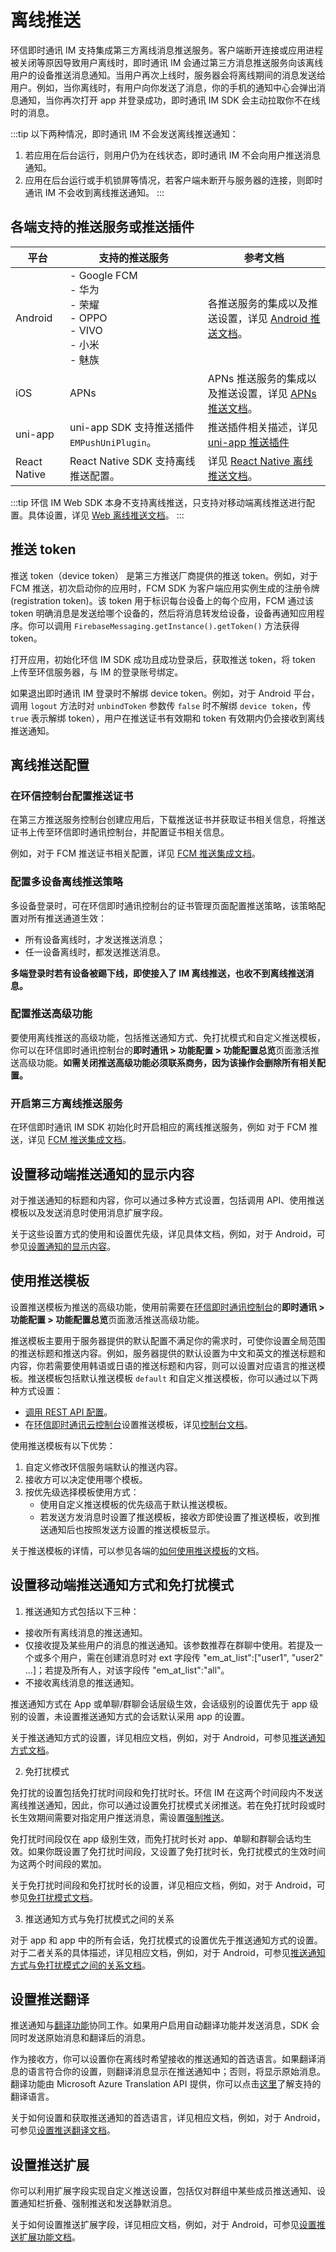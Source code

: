 # 离线推送

环信即时通讯 IM 支持集成第三方离线消息推送服务。客户端断开连接或应用进程被关闭等原因导致用户离线时，即时通讯 IM 会通过第三方消息推送服务向该离线用户的设备推送消息通知。当用户再次上线时，服务器会将离线期间的消息发送给用户。例如，当你离线时，有用户向你发送了消息，你的手机的通知中心会弹出消息通知，当你再次打开 app 并登录成功，即时通讯 IM SDK 会主动拉取你不在线时的消息。

:::tip
以下两种情况，即时通讯 IM 不会发送离线推送通知：
1. 若应用在后台运行，则用户仍为在线状态，即时通讯 IM 不会向用户推送消息通知。
2. 应用在后台运行或手机锁屏等情况，若客户端未断开与服务器的连接，则即时通讯 IM 不会收到离线推送通知。
:::

## 各端支持的推送服务或推送插件

| 平台                | 支持的推送服务            | 参考文档   |
| -------------- | ---------------- | ------ |
|  Android            | - Google FCM <br/> - 华为  <br/> - 荣耀 <br/> - OPPO  <br/> - VIVO  <br/> - 小米  <br/> - 魅族  | 各推送服务的集成以及推送设置，详见 [Android 推送文档](/document/android/push/push_overview.html)。                                    |
|  iOS            | APNs         | APNs 推送服务的集成以及推送设置，详见 [APNs 推送文档](/document/ios/push/push_overview.html)。                                  |
|  uni-app            | uni-app SDK 支持推送插件 `EMPushUniPlugin`。         | 推送插件相关描述，详见 [uni-app 推送插件](/document/applet/push/uniapp_push.html)                               |
|  React Native            | React Native SDK 支持离线推送配置。| 详见 [React Native 离线推送文档](/document/react-native/push/push_overview.html)。  |

:::tip
环信 IM Web SDK 本身不支持离线推送，只支持对移动端离线推送进行配置。具体设置，详见 [Web 离线推送文档](/document/web/push/push_overview.html)。
:::

## 推送 token

推送 token（device token） 是第三方推送厂商提供的推送 token。例如，对于 FCM 推送，初次启动你的应用时，FCM SDK 为客户端应用实例生成的注册令牌 (registration token)。该 token 用于标识每台设备上的每个应用，FCM 通过该 token 明确消息是发送给哪个设备的，然后将消息转发给设备，设备再通知应用程序。你可以调用 `FirebaseMessaging.getInstance().getToken()` 方法获得 token。

打开应用，初始化环信 IM SDK 成功且成功登录后，获取推送 token，将 token 上传至环信服务器，与 IM 的登录账号绑定。

如果退出即时通讯 IM 登录时不解绑 device token。例如，对于 Android 平台，调用 `logout` 方法时对 `unbindToken` 参数传 `false` 时不解绑 `device token`，传 `true` 表示解绑 token），用户在推送证书有效期和 token 有效期内仍会接收到离线推送通知。

## 离线推送配置

### 在环信控制台配置推送证书

在第三方推送服务控制台创建应用后，下载推送证书并获取证书相关信息，将推送证书上传至环信即时通讯控制台，并配置证书相关信息。

例如，对于 FCM 推送证书相关配置，详见 [FCM 推送集成文档](/document/android/push/push_fcm.html#步骤三-上传推送证书)。 

### 配置多设备离线推送策略

多设备登录时，可在环信即时通讯控制台的证书管理页面配置推送策略，该策略配置对所有推送通道生效：

- 所有设备离线时，才发送推送消息；
- 任一设备离线时，都发送推送消息。

**多端登录时若有设备被踢下线，即使接入了 IM 离线推送，也收不到离线推送消息。**

### 配置推送高级功能

要使用离线推送的高级功能，包括推送通知方式、免打扰模式和自定义推送模板，你可以在环信即时通讯控制台的**即时通讯 > 功能配置 > 功能配置总览**页面激活推送高级功能。**如需关闭推送高级功能必须联系商务，因为该操作会删除所有相关配置。**

### 开启第三方离线推送服务

在环信即时通讯 IM SDK 初始化时开启相应的离线推送服务，例如 对于 FCM 推送，详见 [FCM 推送集成文档](/document/android/push/push_fcm.html#步骤四-fcm-推送集成)。

## 设置移动端推送通知的显示内容

对于推送通知的标题和内容，你可以通过多种方式设置，包括调用 API、使用推送模板以及发送消息时使用消息扩展字段。

关于这些设置方式的使用和设置优先级，详见具体文档，例如，对于 Android，可参见[设置通知的显示内容](/document/android/push/push_display.html)。

## 使用推送模板

设置推送模板为推送的高级功能，使用前需要在[环信即时通讯控制台](https://console.easemob.com/user/login)的**即时通讯 > 功能配置 > 功能配置总览**页面激活推送高级功能。

推送模板主要用于服务器提供的默认配置不满足你的需求时，可使你设置全局范围的推送标题和推送内容。例如，服务器提供的默认设置为中文和英文的推送标题和内容，你若需要使用韩语或日语的推送标题和内容，则可以设置对应语言的推送模板。推送模板包括默认推送模板 `default` 和自定义推送模板，你可以通过以下两种方式设置：

- [调用 REST API 配置](/document/server-side/push.html#使用推送模板)。
- 在[环信即时通讯云控制台](https://console.easemob.com/user/login)设置推送模板，详见[控制台文档](/product/enable_and_configure_IM.html#配置推送模板)。

使用推送模板有以下优势：

1. 自定义修改环信服务端默认的推送内容。   
2. 接收方可以决定使用哪个模板。 
3. 按优先级选择模板使用方式： 
   - 使用自定义推送模板的优先级高于默认推送模板。
   - 若发送方发消息时设置了推送模板，接收方即使设置了推送模板，收到推送通知后也按照发送方设置的推送模板显示。

关于推送模板的详情，可以参见各端的[如何使用推送模板](/document/android/push/push_display.html#使用推送模板)的文档。

## 设置移动端推送通知方式和免打扰模式

1. 推送通知方式包括以下三种：
- 接收所有离线消息的推送通知。
- 仅接收提及某些用户的消息的推送通知。该参数推荐在群聊中使用。若提及一个或多个用户，需在创建消息时对 ext 字段传 "em_at_list":["user1", "user2" ...]；若提及所有人，对该字段传 "em_at_list":"all"。
- 不接收离线消息的推送通知。

推送通知方式在 App 或单聊/群聊会话层级生效，会话级别的设置优先于 app 级别的设置，未设置推送通知方式的会话默认采用 app 的设置。

关于推送通知方式的设置，详见相应文档，例如，对于 Android，可参见[推送通知方式文档](/document/android/push/push_notification_mode_dnd.html#推送通知方式)。

2. 免打扰模式

免打扰的设置包括免打扰时间段和免打扰时长。环信 IM 在这两个时间段内不发送离线推送通知，因此，你可以通过设置免打扰模式关闭推送。若在免打扰时段或时长生效期间需要对指定用户推送消息，需设置[强制推送](/document/android/push/push_extension.html#强制推送)。

免打扰时间段仅在 app 级别生效，而免打扰时长对 app、单聊和群聊会话均生效。如果你既设置了免打扰时间段，又设置了免打扰时长，免打扰模式的生效时间为这两个时间段的累加。

关于免打扰时间段和免打扰时长的设置，详见相应文档，例如，对于 Android，可参见[免打扰模式文档](/document/android/push/push_notification_mode_dnd.html#免打扰模式)。

3. 推送通知方式与免打扰模式之间的关系

对于 app 和 app 中的所有会话，免打扰模式的设置优先于推送通知方式的设置。对于二者关系的具体描述，详见相应文档，例如，对于 Android，可参见[推送通知方式与免打扰模式之间的关系文档](/document/android/push/push_notification_mode_dnd.html#免打扰模式)。

## 设置推送翻译

推送通知与[翻译功能](/document/android/message_translation.html)协同工作。如果用户启用自动翻译功能并发送消息，SDK 会同时发送原始消息和翻译后的消息。

作为接收方，你可以设置你在离线时希望接收的推送通知的首选语言。如果翻译消息的语言符合你的设置，则翻译消息显示在推送通知中；否则，将显示原始消息。翻译功能由 Microsoft Azure Translation API 提供，你可以点击[这里](https://learn.microsoft.com/zh-cn/azure/ai-services/translator/language-support)了解支持的翻译语言。

关于如何设置和获取推送通知的首选语言，详见相应文档，例如，对于 Android，可参见[设置推送翻译文档](/document/android/push/push_translation.html)。

## 设置推送扩展

你可以利用扩展字段实现自定义推送设置，包括仅对群组中某些成员推送通知、设置通知栏折叠、强制推送和发送静默消息。

关于如何设置推送扩展字段，详见相应文档，例如，对于 Android，可参见[设置推送扩展功能文档](/document/android/push/push_extension.html)。





